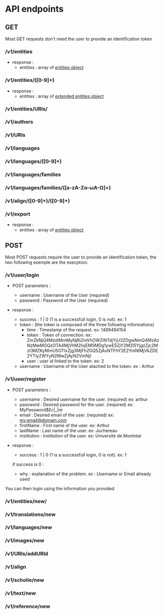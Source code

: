 # API endpoints

## GET

Most GET requests don't need the user to provide an identification token

### /v1/entities
- response :
  - entities : array of [entities object](https://github.com/EcrituresNumeriques/anthologie-apiLite/blob/master/docs/Objects.md#entities-object-)
    

### /v1/entities/([0-9]+)
- response :
  - entities : array of [extended entities object](https://github.com/EcrituresNumeriques/anthologie-apiLite/blob/master/docs/Objects.md#extended-entities-object--extends-entities-object)
  
### /v1/entities/URIs/
### /v1/authors
### /v1/URIs
### /v1/languages
### /v1/languages/([0-9]+)
### /v1/languages/families
### /v1/languages/families/([a-zA-Zα-ωΑ-Ω]+)
### /v1/align/([0-9]+)/([0-9]+)
### /v1/export
- response :
  - entities : array of [entities object](https://github.com/EcrituresNumeriques/anthologie-apiLite/blob/master/docs/Objects.md#entities-object-)

## POST

Most POST requests require the user to provide an identification token, the two following exemple are the execption:

### /v1/user/login

- POST parameters : 
  - username : Username of the User (required)
  - password : Password of the User (required)

- response : 
  - success : 1 | 0 (1 is a successfull login, 0 is not). ex: 1
  - token : (the token is composed of the three following informations)
    - time : Timestamp of the request. ex: 1489494154
    - token : Token of connection. ex: ZmZkNjQ4MzdiMmMyNjRiZmVhOWZlNTdjYjU3ZDgwNmQ4MzAzNzMwMGQzOTA4MjVhM2IxjEM0MDg1ywE5ZjY2M2I5YjgzZjc2MzI3MZKyMmU5OTIxZjg3MjFhZGQ5ZjAxNTFhY2E2YmNlMjVkZDE2YTIyZWYyN2MwZjAyN2VmNjI
    - user : user id linked to the token. ex: 2
  - username : Username of the User atached to the token. ex : Arthur
  
  
### /v1/user/register

- POST parameters :
  - username : Desired username for the user. (required) ex: arthur
  - password : Desired password for the user. (required) ex: MyPassword$£c|_|re
  - email : Desired email of the user. (required) ex: my.email@domain.com
  - firstName : First name of the user. ex: Arthur
  - lastName : Last name of the user. ex: Juchereau
  - institution : Institution of the user. ex: Université de Montréal
  
- response :
  - success : 1 | 0 (1 is a successfull login, 0 is not). ex: 1
  
  if success is 0 :
  - why : explanation of the problem. ex : Username or Email already used
  
You can then login using the information you provided
  
### /v1/entities/new/
### /v1/translations/new
### /v1/languages/new
### /v1/images/new
### /v1/URIs/addURId
### /v1/align
### /v1/scholie/new
### /v1/text/new
### /v1/reference/new
